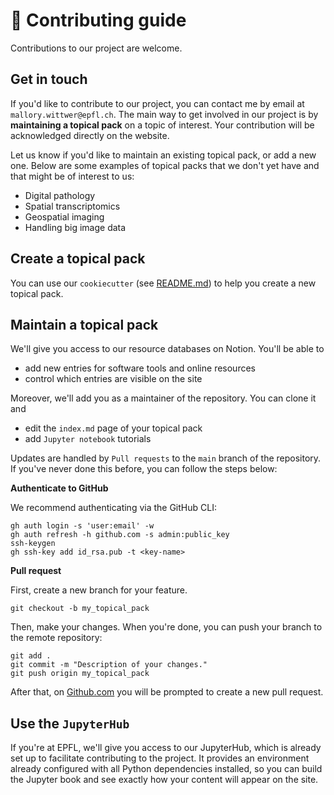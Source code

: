 # 🤝 Contributing guide

Contributions to our project are welcome. 

## Get in touch

If you'd like to contribute to our project, you can contact me by email at `mallory.wittwer@epfl.ch`. The main way to get involved in our project is by **maintaining a topical pack** on a topic of interest. Your contribution will be acknowledged directly on the website.

Let us know if you'd like to maintain an existing topical pack, or add a new one. Below are some examples of topical packs that we don't yet have and that might be of interest to us:

- Digital pathology
- Spatial transcriptomics
- Geospatial imaging
- Handling big image data

## Create a topical pack

You can use our `cookiecutter` (see [README.md](./template_topical_pack/README.md)) to help you create a new topical pack.

## Maintain a topical pack

We'll give you access to our resource databases on Notion. You'll be able to 
- add new entries for software tools and online resources
- control which entries are visible on the site

Moreover, we'll add you as a maintainer of the repository. You can clone it and 

- edit the `index.md` page of your topical pack
- add `Jupyter notebook` tutorials

Updates are handled by `Pull requests` to the `main` branch of the repository. If you've never done this before, you can follow the steps below:

**Authenticate to GitHub**

We recommend authenticating via the GitHub CLI:

```
gh auth login -s 'user:email' -w
gh auth refresh -h github.com -s admin:public_key
ssh-keygen
gh ssh-key add id_rsa.pub -t <key-name>
```

**Pull request**

First, create a new branch for your feature.

```
git checkout -b my_topical_pack
```

Then, make your changes. When you're done, you can push your branch to the remote repository:

```
git add .
git commit -m "Description of your changes."
git push origin my_topical_pack
```

After that, on [Github.com](https://github.com/EPFL-Center-for-Imaging/image-analysis-field-guide) you will be prompted to create a new pull request.


## Use the `JupyterHub`

If you're at EPFL, we'll give you access to our JupyterHub, which is already set up to facilitate contributing to the project. It provides an environment already configured with all Python dependencies installed, so you can build the Jupyter book and see exactly how your content will appear on the site.
